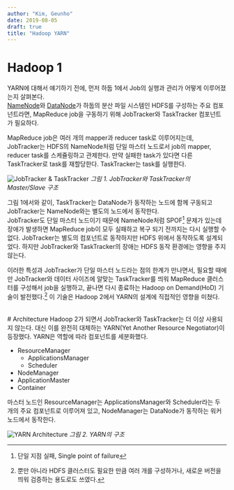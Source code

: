 ```yaml
---
author: "Kim, Geunho"
date: 2019-08-05
draft: true
title: "Hadoop YARN"
---
```



# Hadoop 1
YARN에 대해서 얘기하기 전에, 먼저 하둡 1에서 Job의 실행과 관리가 어떻게 이루어졌는지 살펴본다.  
[NameNode](/posts/hadoop-namenode/)와 [DataNode](/posts/hadoop-datanode/)가 하둡의 분산 파일 시스템인 HDFS를 구성하는 주요 컴포넌트라면, MapReduce job을 구동하기 위해 JobTracker와 TaskTracker 컴포넌트가 필요하다.  

MapReduce job은 여러 개의 mapper과 reducer task로 이루어지는데, JobTracker는 HDFS의 NameNode처럼 단일 마스터 노드로서 job의 mapper, reducer task를 스케쥴링하고 관제한다. 만약 실패한 task가 있다면 다른 TaskTracker로 task를 재할당한다. TaskTracker는 task를 실행한다.

![JobTracker & TaskTracker](/hadoop-yarn-1.png) _그림 1. JobTracker와 TaskTracker의 Master/Slave 구조_

그림 1에서와 같이, TaskTracker는 DataNode가 동작하는 노드에 함께 구동되고 JobTracker는 NameNode와는 별도의 노드에서 동작한다.  
JobTracker도 단일 마스터 노드이기 때문에 NameNode처럼 SPOF[^1] 문제가 있는데 장애가 발생하면 MapReduce job이 모두 실패하고 복구 되기 전까지는 다시 실행할 수 없다. JobTracker는 별도의 컴포넌트로 동작하지만 HDFS 위에서 동작하도록 설계되었다. 하지만 JobTracker와 TaskTracker의 장애는 HDFS 동작 환경에는 영향을 주지 않는다.  

이러한 특성과 JobTracker가 단일 마스터 노드라는 점의 한계가 만나면서, 필요할 때에만 JobTracker와 데이터 사이즈에 알맞는 TaskTracker를 띄워 MapReduce 클러스터를 구성해서 job을 실행하고, 끝나면 다시 종료하는 Hadoop on Demand(HoD) 기술이 발전했다.[^2] 이 기술은 Hadoop 2에서 YARN의 설계에 직접적인 영향을 미쳤다.  

<br />
# Architecture
Hadoop 2가 되면서 JobTracker와 TaskTracker는 더 이상 사용되지 않는다. 대신 이를 완전히 대체하는 YARN(Yet Another Resource Negotiator)이 등장했다. YARN은 역할에 따라 컴포넌트를 세분화했다.

* ResourceManager  
  * ApplicationsManager  
  * Scheduler  
* NodeManager  
* ApplicationMaster  
* Container  

마스터 노드인 ResourceManager는 ApplicationsManager와 Scheduler라는 두 개의 주요 컴포넌트로 이루어져 있고, NodeManager는 DataNode가 동작하는 워커 노드에서 동작한다.  

![YARN Architecture](/hadoop-yarn-2.png) _그림 2. YARN의 구조_



[^1]: 단일 지점 실패, Single point of failure
[^2]: 뿐만 아니라 HDFS 클러스터도 필요한 만큼 여러 개를 구성하거나, 새로운 버전을 띄워 검증하는 용도로도 쓰였다.